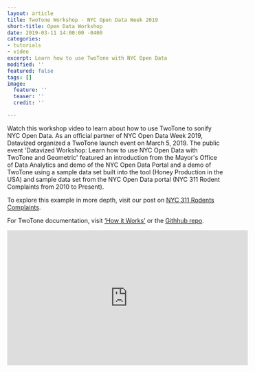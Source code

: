 ```yaml
---
layout: article
title: TwoTone Workshop - NYC Open Data Week 2019
short-title: Open Data Workshop
date: 2019-03-11 14:00:00 -0400
categories:
- tutorials
- video
excerpt: Learn how to use TwoTone with NYC Open Data
modified: ''
featured: false
tags: []
image:
  feature: ''
  teaser: ''
  credit: ''

---
```

Watch this workshop video to learn about how to use TwoTone to sonify NYC Open Data.  As an official partner of NYC Open Data Week 2019, Datavized organized a TwoTone launch event on March 5, 2019. The public event 'Datavized Workshop: Learn how to use NYC Open Data with TwoTone and Geometric' featured an introduction from the Mayor's Office of Data Analytics and demo of the NYC Open Data Portal and a demo of TwoTone using a sample data set built into the tool (Honey Production in the USA) and sample data set from the NYC Open Data portal (NYC 311 Rodent Complaints from 2010 to Present). 

To explore this example in more depth, visit our post on [NYC 311 Rodents Complaints](https://twotone.io/examples/nyc-311-rodent-complaints/ "NYC 311 Rodent Complaints").

For TwoTone documentation, visit [‘How it Works’](https://twotone.io/how-it-works/ "How it Works") or the [Githhub repo](https://github.com/datavized/twotone "TwoTone Github Repo").

<iframe width="560" height="315" src="https://www.youtube.com/embed/o5kQmydGM58" frameborder="0" allow="accelerometer; autoplay; encrypted-media; gyroscope; picture-in-picture" allowfullscreen></iframe>